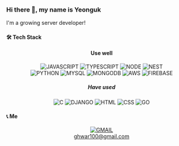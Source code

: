 ### Hi there 👋, my name is Yeonguk

I'm a growing server developer!

#### 🛠 Tech Stack

<div align="center">

#### Use well

![JAVASCRIPT][javascript-image]
![TYPESCRIPT][typescript-image]
![NODE][node-image]
![NEST][nest-image]<br>
![PYTHON][python-image]
![MYSQL][mysql-image]
![MONGODB][mongodb-image]
![AWS][aws-image]
![FIREBASE][firebase-image]

##### Have used

![C][c-image]
![DJANGO][django-image]
![HTML][html-image]
![CSS][css-image]
![GO][go-image]

</div>

#### 📞 Me

<div align="center">

[![GMAIL][gmail-image]][gmail-url]
<br>
ghwar100@gmail.com

</div>

<!-- Markdown link & img dfn's -->

[javascript-image]: https://img.shields.io/badge/javascript-F7DF1E.svg?&style=for-the-badge&logo=javascript&logoColor=white
[typescript-image]: https://img.shields.io/badge/Typescript-3178C6.svg?&style=for-the-badge&logo=Typescript&logoColor=white
[node-image]: https://img.shields.io/badge/NodeJs-339933.svg?&style=for-the-badge&logo=Node.js&logoColor=white
[nest-image]: https://img.shields.io/badge/NestJS-E0234E.svg?&style=for-the-badge&logo=NestJS&logoColor=white
[python-image]: https://img.shields.io/badge/python-3776AB.svg?&style=for-the-badge&logo=python&logoColor=white
[mysql-image]: https://img.shields.io/badge/mysql-4479A1.svg?&style=for-the-badge&logo=mysql&logoColor=white
[mongodb-image]: https://img.shields.io/badge/mongodb-47A248.svg?&style=for-the-badge&logo=mongodb&logoColor=white
[aws-image]: https://img.shields.io/badge/aws-232F3E.svg?&style=for-the-badge&logo=AmazonAWS&logoColor=white
[firebase-image]: https://img.shields.io/badge/firebase-FFCA28.svg?&style=for-the-badge&logo=firebase&logoColor=white
[c-image]: https://img.shields.io/badge/c-A8B9CC.svg?&style=for-the-badge&logo=c&logoColor=white
[django-image]: https://img.shields.io/badge/django-092E20.svg?&style=for-the-badge&logo=django&logoColor=white
[html-image]: https://img.shields.io/badge/html-E34F26.svg?&style=for-the-badge&logo=html5&logoColor=white
[css-image]: https://img.shields.io/badge/css-1572B6.svg?&style=for-the-badge&logo=css3&logoColor=white
[go-image]: https://img.shields.io/badge/go-00ADD8.svg?&style=for-the-badge&logo=go&logoColor=white
[gmail-image]: https://img.shields.io/badge/gmail-EA4335.svg?&style=for-the-badge&logo=gmail&logoColor=white
[gmail-url]: mailto:ghwar100@gmail.com

